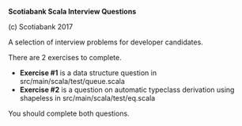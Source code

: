 **Scotiabank Scala Interview Questions**

(c) Scotiabank 2017

A selection of interview problems for developer candidates.

There are 2 exercises to complete.

- **Exercise #1** is a data structure question in src/main/scala/test/queue.scala
- **Exercise #2** is a question on automatic typeclass derivation using shapeless in src/main/scala/test/eq.scala

You should complete both questions.
